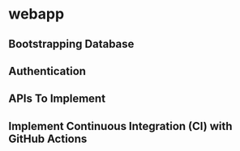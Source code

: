 # webapp

## Bootstrapping Database



## Authentication


## APIs To Implement


## Implement Continuous Integration (CI) with GitHub Actions
